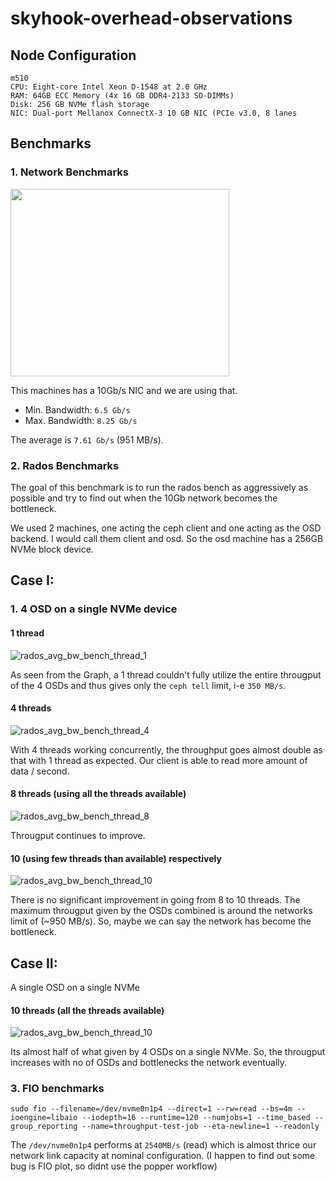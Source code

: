 # skyhook-overhead-observations

## Node Configuration
```
m510
CPU: Eight-core Intel Xeon D-1548 at 2.0 GHz
RAM: 64GB ECC Memory (4x 16 GB DDR4-2133 SO-DIMMs)
Disk: 256 GB NVMe flash storage
NIC: Dual-port Mellanox ConnectX-3 10 GB NIC (PCIe v3.0, 8 lanes
```

## Benchmarks

### 1. Network Benchmarks
<img height="300" width="350" src="https://user-images.githubusercontent.com/33978990/89516252-d47ad300-d7f5-11ea-90d0-d1f3e794356e.png"/>

This machines has a 10Gb/s NIC and we are using that.

* Min. Bandwidth: `6.5 Gb/s`
* Max. Bandwidth: `8.25 Gb/s`

The average is `7.61 Gb/s` (951 MB/s).

### 2. Rados Benchmarks

The goal of this benchmark is to run the rados bench as aggressively as possible and try to find out when the 10Gb network becomes the bottleneck.

We used 2 machines, one acting the ceph client and one acting as the OSD backend. I would call them client and osd. So the osd machine has a 256GB NVMe block device.

## Case I:

### 1. 4 OSD on a single NVMe device

#### 1 thread
![rados_avg_bw_bench_thread_1](https://user-images.githubusercontent.com/33978990/89557300-35bf9800-d830-11ea-8ed4-48f95296558d.png)

As seen from the Graph, a 1 thread couldn't fully utilize the entire througput of the 4 OSDs and thus gives only the `ceph tell` limit, i-e `350 MB/s`.

#### 4 threads
![rados_avg_bw_bench_thread_4](https://user-images.githubusercontent.com/33978990/89557605-af578600-d830-11ea-9709-1a1d27af7e2e.png)

With 4 threads working concurrently, the throughput goes almost double as that with 1 thread as expected. Our client is able to read more amount of data / second.

#### 8 threads (using all the threads available)
![rados_avg_bw_bench_thread_8](https://user-images.githubusercontent.com/33978990/89557838-0fe6c300-d831-11ea-8069-04ca61ddb383.png)

Througput continues to improve.

#### 10 (using few threads than available) respectively
![rados_avg_bw_bench_thread_10](https://user-images.githubusercontent.com/33978990/89563799-a7501400-d839-11ea-8355-7f49389a6fe9.png)

There is no significant improvement in going from 8 to 10 threads. 
The maximum througput given by the OSDs combined is around the networks limit of (~950 MB/s). 
So, maybe we can say the network has become the bottleneck.

## Case II:

A single OSD on a single NVMe

#### 10 threads (all the threads available)
![rados_avg_bw_bench_thread_10](https://user-images.githubusercontent.com/33978990/89565891-d916aa00-d83c-11ea-8ce2-4bcaaaff643e.png)

Its almost half of what given by 4 OSDs on a single NVMe. So, the througput increases with no of OSDs and bottlenecks the network eventually.


### 3. FIO benchmarks
```
sudo fio --filename=/dev/nvme0n1p4 --direct=1 --rw=read --bs=4m --ioengine=libaio --iodepth=16 --runtime=120 --numjobs=1 --time_based --group_reporting --name=throughput-test-job --eta-newline=1 --readonly
```

The `/dev/nvme0n1p4` performs at `2540MB/s` (read) which is almost thrice our network link capacity at nominal configuration. (I happen to find out some bug is FIO plot, so didnt use the popper workflow)
